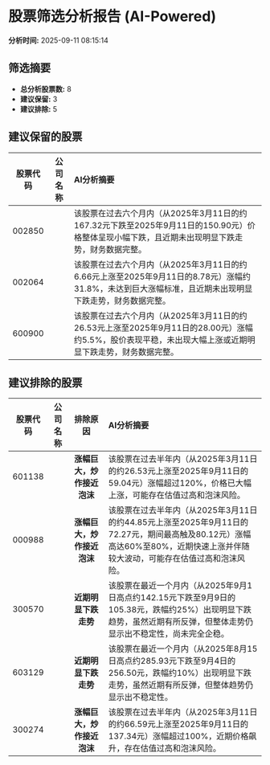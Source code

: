 # 股票筛选分析报告 (AI-Powered)

**分析时间:** 2025-09-11 08:15:14

## 筛选摘要

- **总分析股票数:** 8
- **建议保留:** 3
- **建议排除:** 5

## 建议保留的股票

| 股票代码 | 公司名称 | AI分析摘要 |
|:---:|:---:|:---|
| 002850 |  | 该股票在过去六个月内（从2025年3月11日的约167.32元下跌至2025年9月11日的150.90元）价格整体呈现小幅下跌，且近期未出现明显下跌走势，财务数据完整。 |
| 002064 |  | 该股票在过去六个月内（从2025年3月11日的约6.66元上涨至2025年9月11日的8.78元）涨幅约31.8%，未达到巨大涨幅标准，且近期未出现明显下跌走势，财务数据完整。 |
| 600900 |  | 该股票在过去六个月内（从2025年3月11日的约26.53元上涨至2025年9月11日的28.00元）涨幅约5.5%，股价表现平稳，未出现大幅上涨或近期明显下跌走势，财务数据完整。 |

## 建议排除的股票

| 股票代码 | 公司名称 | 排除原因 | AI分析摘要 |
|:---:|:---:|:---:|:---|
| 601138 |  | **涨幅巨大，炒作接近泡沫** | 该股票在过去半年内（从2025年3月11日的约26.53元上涨至2025年9月11日的59.04元）涨幅超过120%，价格已大幅上涨，可能存在估值过高和泡沫风险。 |
| 000988 |  | **涨幅巨大，炒作接近泡沫** | 该股票在过去半年内（从2025年3月11日的约44.85元上涨至2025年9月11日的72.27元，期间最高触及80.12元）涨幅高达60%至80%，近期快速上涨并伴随较大波动，可能存在估值过高和泡沫风险。 |
| 300570 |  | **近期明显下跌走势** | 该股票在最近一个月内（从2025年9月1日高点约142.15元下跌至9月9日的105.38元，跌幅约25%）出现明显下跌趋势，虽然近期有所反弹，但整体走势仍显示出不稳定性，尚未完全企稳。 |
| 603129 |  | **近期明显下跌走势** | 该股票在最近一个月内（从2025年8月15日高点约285.93元下跌至9月4日的256.50元，跌幅约10%）出现明显下跌走势，虽然近期有所反弹，但整体趋势仍显示出不稳定性。 |
| 300274 |  | **涨幅巨大，炒作接近泡沫** | 该股票在过去半年内（从2025年3月11日的约66.59元上涨至2025年9月11日的137.34元）涨幅超过100%，近期价格飙升，存在估值过高和泡沫风险。 |
